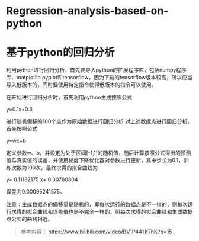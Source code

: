# Regression-analysis-based-on-python

# 基于python的回归分析

利用python进行回归分析，首先要导入python的扩展程序库，包括numpy程序库、matplotlib.pyplot和tensorflow，因为下载的tensorflow版本较高，所以应当导入低版本的，同时要使用特定指令使得低版本的指令可以使用。

在开始进行回归分析时，首先利用python生成按照公式

y=0.1x+0.3

进行随机偏移的100个点作为原始数据进行回归分析
对上述数据点进行回归分析，首先按照公式

y=wx+b

定义参数w、b，并设定为处于区间[-1,1]的随机值，随后计算按照公式得出的预测值与真实值的误差，并使用梯度下降优化器对参数进行更新，其中步长为0.1，训练次数为100次，最终求得的拟合曲线为

y= 0.11182175 x+ 0.30760804

误差为0.00095241575。


注意：生成数据点的偏移量是随机的，即每次运行的数据点是不一样的，则每次运行求得的拟合曲线和误差值也是不完全一样的，但每次求得的拟合曲线和生成数据点公式的曲线相近。

> 参考内容： https://www.bilibili.com/video/BV1P4411f7hK?p=15
